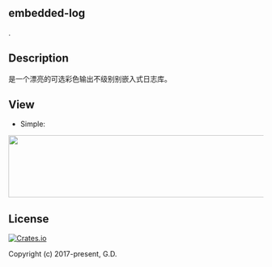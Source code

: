 ## embedded-log

.

## Description

是一个漂亮的可选彩色输出不级别别嵌入式日志库。

## View

* Simple:

<div align=left><img width="593" height="123" src="https://github.com/to9/embedded-log/blob/master/images/log1.png"/></div>

## License

[![Crates.io](https://img.shields.io/packagist/l/doctrine/orm.svg?style=plastic)](https://github.com/to9/CodeStyle)<br>

Copyright (c) 2017-present, G.D.
